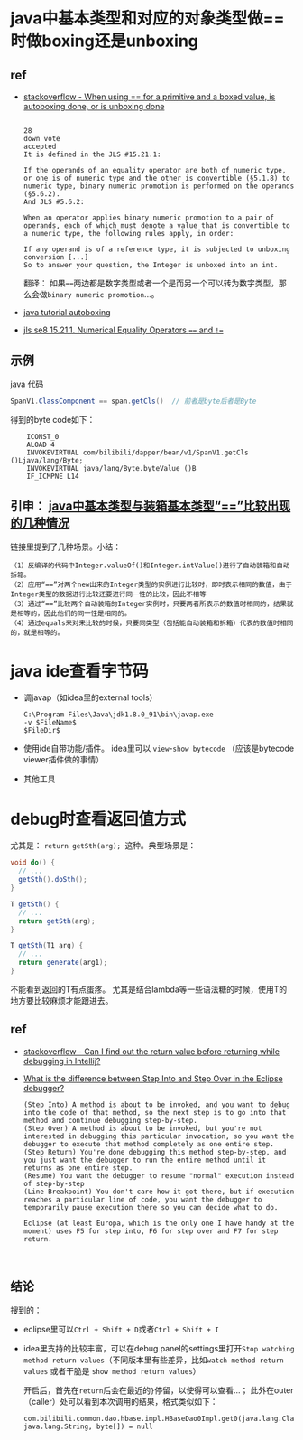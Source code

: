 #  java中基本类型和对应的对象类型做==时做boxing还是unboxing



## ref

* [stackoverflow - When using == for a primitive and a boxed value, is autoboxing done, or is unboxing done](http://stackoverflow.com/questions/30454635/when-using-for-a-primitive-and-a-boxed-value-is-autoboxing-done-or-is-unbox)

  ```

  28
  down vote
  accepted
  It is defined in the JLS #15.21.1:

  If the operands of an equality operator are both of numeric type, or one is of numeric type and the other is convertible (§5.1.8) to numeric type, binary numeric promotion is performed on the operands (§5.6.2).
  And JLS #5.6.2:

  When an operator applies binary numeric promotion to a pair of operands, each of which must denote a value that is convertible to a numeric type, the following rules apply, in order:

  If any operand is of a reference type, it is subjected to unboxing conversion [...]
  So to answer your question, the Integer is unboxed into an int.
  ```

  翻译： 如果`==`两边都是数字类型或者一个是而另一个可以转为数字类型，那么会做`binary numeric promotion`...。

* [java tutorial autoboxing](https://docs.oracle.com/javase/tutorial/java/data/autoboxing.html)

* [jls se8 15.21.1. Numerical Equality Operators `==` and `!=`](https://docs.oracle.com/javase/specs/jls/se8/html/jls-15.html#jls-15.21.1)



## 示例

java 代码

```java
SpanV1.ClassComponent == span.getCls()  // 前者是byte后者是Byte
```



得到的byte code如下：

```
    ICONST_0
    ALOAD 4
    INVOKEVIRTUAL com/bilibili/dapper/bean/v1/SpanV1.getCls ()Ljava/lang/Byte;
    INVOKEVIRTUAL java/lang/Byte.byteValue ()B
    IF_ICMPNE L14
```



## 引申： [java中基本类型与装箱基本类型“==”比较出现的几种情况](http://blog.csdn.net/u010412719/article/details/47044643)

链接里提到了几种场景。小结：

```
（1）反编译的代码中Integer.valueOf()和Integer.intValue()进行了自动装箱和自动拆箱。 
（2）应用“==”对两个new出来的Integer类型的实例进行比较时，即时表示相同的数值，由于Integer类型的数据进行比较还要进行同一性的比较，因此不相等 
（3）通过“==”比较两个自动装箱的Integer实例时，只要两者所表示的数值时相同的，结果就是相等的，因此他们的同一性是相同的。 
（4）通过equals来对来比较的时候，只要同类型（包括能自动装箱和拆箱）代表的数值时相同的，就是相等的。
```





# java ide查看字节码

* 调javap（如idea里的external tools）

  ```
  C:\Program Files\Java\jdk1.8.0_91\bin\javap.exe
  -v $FileName$
  $FileDir$
  ```

* 使用ide自带功能/插件。 idea里可以 `view`-`show bytecode` （应该是bytecode viewer插件做的事情）

* 其他工具



# debug时查看返回值方式

尤其是： `return getSth(arg); `这种。典型场景是：

```java
void do() {
  // ...
  getSth().doSth();
}

T getSth() {
  // ...
  return getSth(arg);
}

T getSth(T1 arg) {
  // ...
  return generate(arg1);
}
```



不能看到返回的T有点蛋疼。 尤其是结合lambda等一些语法糖的时候，使用T的地方要比较麻烦才能跟进去。



## ref

* [stackoverflow - Can I find out the return value before returning while debugging in Intellij?](http://stackoverflow.com/questions/5010362/can-i-find-out-the-return-value-before-returning-while-debugging-in-intellij)

* [What is the difference between Step Into and Step Over in the Eclipse debugger?](http://stackoverflow.com/questions/3580715/what-is-the-difference-between-step-into-and-step-over-in-the-eclipse-debugger)

  ```
  (Step Into) A method is about to be invoked, and you want to debug into the code of that method, so the next step is to go into that method and continue debugging step-by-step.
  (Step Over) A method is about to be invoked, but you're not interested in debugging this particular invocation, so you want the debugger to execute that method completely as one entire step.
  (Step Return) You're done debugging this method step-by-step, and you just want the debugger to run the entire method until it returns as one entire step.
  (Resume) You want the debugger to resume "normal" execution instead of step-by-step
  (Line Breakpoint) You don't care how it got there, but if execution reaches a particular line of code, you want the debugger to temporarily pause execution there so you can decide what to do.
  ```

  ```
  Eclipse (at least Europa, which is the only one I have handy at the moment) uses F5 for step into, F6 for step over and F7 for step return.
  ```

  ​


## 结论



搜到的：

* eclipse里可以`Ctrl + Shift + D`或者`Ctrl + Shift + I`

* idea里支持的比较丰富，可以在debug panel的settings里打开`Stop watching method return values`（不同版本里有些差异，比如`watch method return values` 或者干脆是 `show method return values`）

  开启后，首先在`return`后会在最近的`}`停留，以使得可以查看...； 此外在outer（caller）处可以看到本次调用的结果，格式类似如下：

  ```
  com.bilibili.common.dao.hbase.impl.HBaseDao0Impl.get0(java.lang.Class, java.lang.String, byte[]) = null
  ```

  ​















